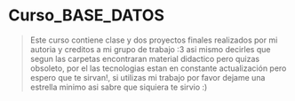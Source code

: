 # Curso_BASE_DATOS
> Este curso contiene clase y dos proyectos finales realizados por mi autoria y creditos a mi grupo de trabajo :3 asi mismo decirles que segun las carpetas encontraran material didactico pero quizas obsoleto, por el las tecnologias estan en constante actualización pero espero que te sirvan!, si utilizas mi trabajo por favor dejame una estrella minimo asi sabre que siquiera te sirvio :)
